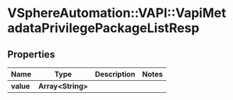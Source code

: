 # VSphereAutomation::VAPI::VapiMetadataPrivilegePackageListResp

## Properties
Name | Type | Description | Notes
------------ | ------------- | ------------- | -------------
**value** | **Array&lt;String&gt;** |  | 


